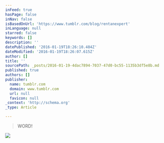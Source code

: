 ```yaml
---
inFeed: true
hasPage: false
inNav: false
isBasedOnUrl: 'https://www.tumblr.com/blog/rentanexpert'
inLanguage: null
starred: false
keywords: []
description: ''
datePublished: '2016-01-19T18:26:10.484Z'
dateModified: '2016-01-19T18:26:07.615Z'
author: []
title: ''
sourcePath: _posts/2016-01-19-4dac7894-7037-47d0-bc55-1135b3df5e8b.md
published: true
authors: []
publisher:
  name: tumblr.com
  domain: www.tumblr.com
  url: null
  favicon: null
_context: 'http://schema.org'
_type: Article

---
```

> WORD!

![](https://s3-us-west-2.amazonaws.com/the-grid-img/p/80d5330fdccdbd5a95fa049d48c76865e49d5838.png)